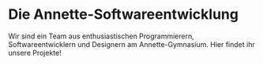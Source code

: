 # Die Annette-Softwareentwicklung

Wir sind ein Team aus enthusiastischen Programmierern, Softwareentwicklern und Designern am Annette-Gymnasium. 
Hier findet ihr unsere Projekte!

